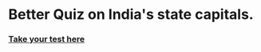 # Better Quiz on India's state capitals.
### [Take your test here](https://abhisekp.github.io/Better-Quiz/)
